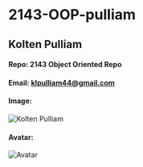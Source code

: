 # 2143-OOP-pulliam
## Kolten Pulliam
#### Repo: 2143 Object Oriented Repo
#### Email: klpulliam44@gmail.com
#### Image:
![Kolten Pulliam](https://lh3.googleusercontent.com/t6yXH2Rl1imQbiRTRV91sDp7wT0wDKTovxge4KFpTfTaNeFv3PX76wkWhAXXdTyAGNiS_UdBcs6jWG6HbkWM7e0lkF4a-tukc_RpEoL94QlGqmB-L2ch17QBflRea1a89YSm6TB3WprCRwjzQkNk8AhPS0QhMEqBr4XJO3lbZ8YE2qLZPkfYTu5PBdiJ60FI9-2qCTKVdUZds3PtBCOFLfxU0luPzMF3QM9sHmlZnp-E2sT8QU9230Rczk5zi6jJMKRljKK0KEUZoOM2UajLYFTCv5VSkXfb4vmIR9ejwD7oCs6NVvFGaOvfFpan9J4Sw_lDtd_XjrW0puS0s5QFchVQmzOxiLUQeTN8JDkEVzxxhIkDMRSz1QWRed6llwS1NceMEx1GfTp8opMbsvULX7UUbKOgCsz11soRd8Q_YCzc5rZOSWzHW1LtXhy2uqCAQfXhYMpetg_ksZEOY6nmQej9LY6UnNzLx5T2cTJLUr4tKuaqWVRxw8wF_jdqrQp8LY7NIxle2AKkO2MgDMU6dsKKUcyMjRqgPgTi8QyqLbviWk7_yYdZGEv5-3VqRr3swYG6Ihsu90teJXE8aO-iOEaj2uQmZ0ppSiGa1BbVhYc3_eBfkdi2QkX9tLvvUYdaFeVUKqoEU_TeKN5ifNYGLtlQbF126eeRNmvVJ74qb9hKwl6b-XlJ8iLFNn4NKbnremqfg6MxqSh8fEVlhT4oybDm=w657-h938-no?authuser=0)
#### Avatar:
![Avatar]()
